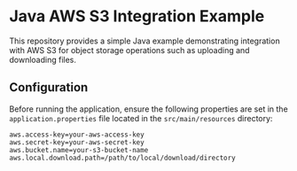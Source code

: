# Java AWS S3 Integration Example

This repository provides a simple Java example demonstrating integration with AWS S3 for object storage operations such as uploading and downloading files.

## Configuration

Before running the application, ensure the following properties are set in the `application.properties` file located in the `src/main/resources` directory:

```properties
aws.access-key=your-aws-access-key
aws.secret-key=your-aws-secret-key
aws.bucket.name=your-s3-bucket-name
aws.local.download.path=/path/to/local/download/directory

